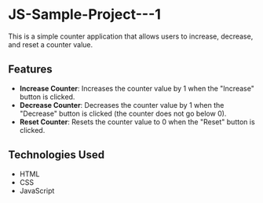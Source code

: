 # JS-Sample-Project---1

This is a simple counter application that allows users to increase, decrease, and reset a counter value.

## Features

- **Increase Counter**: Increases the counter value by 1 when the "Increase" button is clicked.
- **Decrease Counter**: Decreases the counter value by 1 when the "Decrease" button is clicked (the counter does not go below 0).
- **Reset Counter**: Resets the counter value to 0 when the "Reset" button is clicked.

## Technologies Used

- HTML
- CSS
- JavaScript
